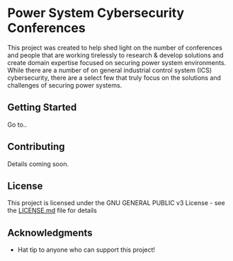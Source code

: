 # Power System Cybersecurity Conferences

This project was created to help shed light on the number of conferences and people that are working tirelessly to research & develop solutions and create domain expertise focused on securing power system environments. While there are a number of on general industrial control system (ICS) cybersecurity, there are a select few that truly focus on the solutions and challenges of securing power systems.

## Getting Started

Go to..


## Contributing

Details coming soon.

## License

This project is licensed under the GNU GENERAL PUBLIC v3 License - see the [LICENSE.md](LICENSE.md) file for details

## Acknowledgments

* Hat tip to anyone who can support this project!
